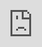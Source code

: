 ```yaml
---
title: 中国近现代史事件可视化地图
tags: null
date created: '2022-01-26 05:40:47'
date updated: '2023-11-25 22:42:01'
uid: 1683439293025
---
```


# 中国近现代史事件可视化地图

项目地址: [ztjryg4/ChineseModernHistoryMap: 中国近代史可视化/中国近代史事件地图 (github.com)](https://github.com/ztjryg4/ChineseModernHistoryMap)

<iframe src="http://history.imztj.cn" allow="fullscreen" style="height: 100%; width: 100%; position: absolute;top: 0; left: 0;border: 0;"></iframe>
